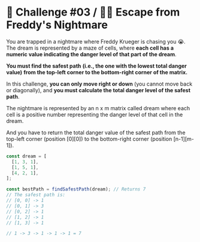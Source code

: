 # 🎃 Challenge #03 / 🛌🏻 Escape from Freddy's Nightmare

You are trapped in a nightmare where Freddy Krueger is chasing you 😭. The dream is represented by a maze of cells, where **each cell has a numeric value indicating the danger level of that part of the dream**.

**You must find the safest path** **(i.e., the one with the lowest total danger value)** **from the top-left corner to the bottom-right corner of the matrix.**

In this challenge, **you can only move right or down** (you cannot move back or diagonally), and **you must calculate the total danger level of the safest path**.

The nightmare is represented by an n x m matrix called dream where each cell is a positive number representing the danger level of that cell in the dream.

And you have to return the total danger value of the safest path from the top-left corner (position [0][0]) to the bottom-right corner (position [n-1][m-1]).

```javascript
const dream = [
  [1, 3, 1],
  [1, 5, 1],
  [4, 2, 1],
];

const bestPath = findSafestPath(dream); // Returns 7
// The safest path is:
// [0, 0] -> 1
// [0, 1] -> 3
// [0, 2] -> 1
// [1, 2] -> 1
// [1, 3] -> 1

// 1 -> 3 -> 1 -> 1 -> 1 = 7
```
